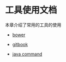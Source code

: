 工具使用文档
=======

本章介绍了常用的工具的使用

* [bower](bower.html)

* [gitbook](gitbook.html)

* [java command](java.html)